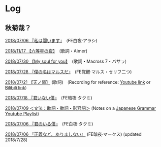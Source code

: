 
# Log
## 秋菊哉？

[2018/07/06 『私は闘います』](/posts/20181117_6clear.html)　(FE白夜·アラシ)

[2018/11/17 【六等星の夜】](/posts/20181117_roku.html)　(歌詞・Aimer)

[2018/07/30 【My soul for you】](/posts/20180730_my_soul.html)　(歌詞・Macross 7・バサラ)

[2018/07/28 『僕の名はマルスだ』](/posts/20180728_marth.html)　(FE覚醒·マルス・セリフ二つ)

[2018/07/21 【天ノ弱】](/posts/20180721_ten.html) (歌詞)　(Recording for reference: [Youtube link](https://youtu.be/EoxRhxsTmNg) or [Bilibili link](https://www.bilibili.com/video/av7200271/))

[2018/07/18 『君いない僕』](/posts/20180718_sawaruna.html)　(FE暗夜·タクミ)

[2018/07/09 ＜文法：助詞・動詞・形容詞＞](/posts/20180709_JG1.html) (Notes on a [Japanese Grammar Youtube Playlist](https://www.youtube.com/playlist?list=PLINFE8v4DOhtUkvfx3UrJ8CwD9U7xWbZA))

[2018/07/06 『君のいる僕』](/posts/20180706_kimi.html)　(FE白夜·タクミ)

[2018/07/06 『正義など、ありましない』](/posts/20180706_seigi.html) (FE暗夜·マークス) (updated 2018/7/28)
